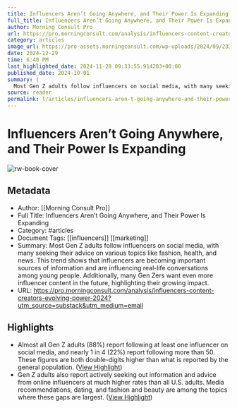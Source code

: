 ```yaml
---
title: Influencers Aren’t Going Anywhere, and Their Power Is Expanding
full_title: Influencers Aren’t Going Anywhere, and Their Power Is Expanding
author: Morning Consult Pro
url: https://pro.morningconsult.com/analysis/influencers-content-creators-evolving-power-2024?utm_source=substack&utm_medium=email
category: articles
image_url: https://pro-assets.morningconsult.com/wp-uploads/2024/09/231207_Brands_Activations_Feature-Image-01-1-576x324.jpg
date: 2024-12-29
time: 6:40 PM
last_highlighted_date: 2024-11-28 09:33:55.914203+00:00
published_date: 2024-10-01
summary: |
  Most Gen Z adults follow influencers on social media, with many seeking their advice on various topics like fashion, health, and news. This trend shows that influencers are becoming important sources of information and are influencing real-life conversations among young people. Additionally, many Gen Zers want even more influencer content in the future, highlighting their growing impact.
source: reader
permalink: l/articles/influencers-aren-t-going-anywhere-and-their-power-is-expanding
---
```

# Influencers Aren’t Going Anywhere, and Their Power Is Expanding

![rw-book-cover](https://pro-assets.morningconsult.com/wp-uploads/2024/09/231207_Brands_Activations_Feature-Image-01-1-576x324.jpg)

## Metadata
- Author: [[Morning Consult Pro]]
- Full Title: Influencers Aren’t Going Anywhere, and Their Power Is Expanding
- Category: #articles
- Document Tags: [[influencers]] [[marketing]] 
- Summary: Most Gen Z adults follow influencers on social media, with many seeking their advice on various topics like fashion, health, and news. This trend shows that influencers are becoming important sources of information and are influencing real-life conversations among young people. Additionally, many Gen Zers want even more influencer content in the future, highlighting their growing impact.
- URL: https://pro.morningconsult.com/analysis/influencers-content-creators-evolving-power-2024?utm_source=substack&utm_medium=email

## Highlights
- Almost all Gen Z adults (88%) report following at least one influencer on social media, and nearly 1 in 4 (22%) report following more than 50. These figures are both double-digits higher than what is reported by the general population. ([View Highlight](https://read.readwise.io/read/01jds1x6744vj9b9c7c8kwdm1r))
- Gen Z adults also report actively seeking out information and advice from online influencers at much higher rates than all U.S. adults. Media recommendations, dating, and fashion and beauty are among the topics where these gaps are largest. ([View Highlight](https://read.readwise.io/read/01jds1xd9v58zef5ja1729045a))


